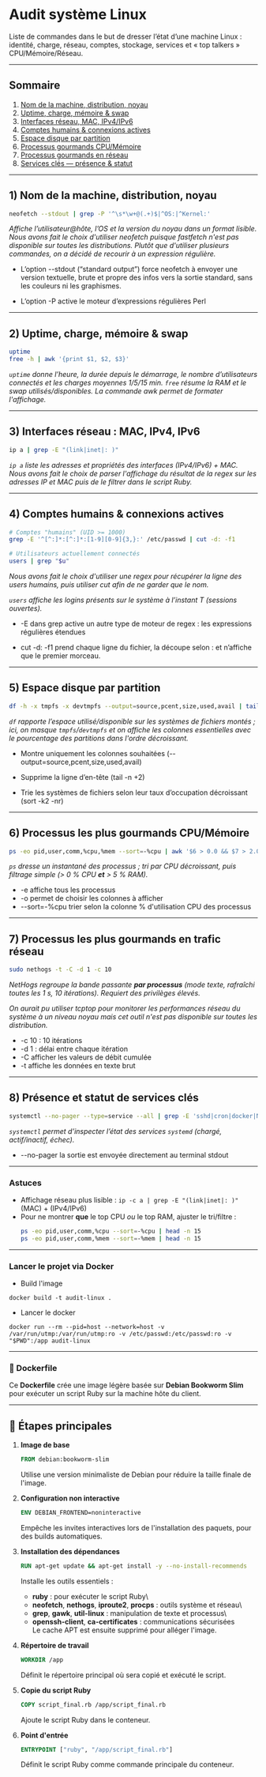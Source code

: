 # Audit système Linux

Liste de commandes dans le but de dresser l’état d’une machine Linux : identité, charge, réseau, comptes, stockage, services et « top talkers » CPU/Mémoire/Réseau. 

---

## Sommaire

1. [Nom de la machine, distribution, noyau](#sec-1-nom-de-la-machine-distribution-noyau)  
2. [Uptime, charge, mémoire & swap](#sec-2-uptime-charge-memoire-swap)  
3. [Interfaces réseau, MAC, IPv4/IPv6](#sec-3-interfaces-reseau-mac-ipv4-ipv6)  
4. [Comptes humains & connexions actives](#sec-4-comptes-humains-connexions-actives)  
5. [Espace disque par partition](#sec-5-espace-disque-par-partition)  
6. [Processus gourmands CPU/Mémoire](#sec-6-processus-gourmands-cpu-memoire)  
7. [Processus gourmands en réseau](#sec-7-processus-gourmands-en-reseau)  
8. [Services clés — présence & statut](#sec-8-services-cles-presence-statut)  

---

<a id="sec-1-nom-de-la-machine-distribution-noyau"></a>
## 1) Nom de la machine, distribution, noyau

```bash
neofetch --stdout | grep -P '^\s*\w+@(.+)$|^OS:|^Kernel:'
```

*Affiche l’utilisateur@hôte, l’OS et la version du noyau dans un format lisible. Nous avons fait le choix d'utiliser neofetch puisque fastfetch n'est pas disponible sur toutes les distributions. Plutôt que d'utiliser plusieurs commandes, on a décidé de recourir à un expression régulière.*

- L’option --stdout (“standard output”) force neofetch à envoyer une version textuelle, brute et propre des infos vers la sortie standard, sans les couleurs ni les graphismes.

- L’option -P active le moteur d’expressions régulières Perl

---

<a id="sec-2-uptime-charge-memoire-swap"></a>
## 2) Uptime, charge, mémoire & swap

```bash
uptime
free -h | awk '{print $1, $2, $3}'
```

*`uptime` donne l’heure, la durée depuis le démarrage, le nombre d’utilisateurs connectés et les charges moyennes 1/5/15 min. `free` résume la RAM et le swap utilisés/disponibles. La commande awk permet de formater l'affichage.*

---

<a id="sec-3-interfaces-reseau-mac-ipv4-ipv6"></a>
## 3) Interfaces réseau : MAC, IPv4, IPv6

```bash
ip a | grep -E "(link|inet|: )"
```

*`ip a` liste les adresses et propriétés des interfaces (IPv4/IPv6) + MAC.*  
*Nous avons fait le choix de parser l'affichage du résultat de la regex sur les adresses IP et MAC puis de le filtrer dans le script Ruby.*

---

<a id="sec-4-comptes-humains-connexions-actives"></a>
## 4) Comptes humains & connexions actives

```bash
# Comptes "humains" (UID >= 1000)
grep -E '^[^:]*:[^:]*:[1-9][0-9]{3,}:' /etc/passwd | cut -d: -f1

# Utilisateurs actuellement connectés
users | grep "$u"
```

*Nous avons fait le choix d'utiliser une regex pour récupérer la ligne des users humains, puis utiliser cut afin de ne garder que le nom.*

*`users` affiche les logins présents sur le système à l’instant T (sessions ouvertes).*

- -E dans grep active un autre type de moteur de regex : les expressions régulières étendues

- cut -d: -f1 prend chaque ligne du fichier, la découpe selon : et n’affiche que le premier morceau.

---

<a id="sec-5-espace-disque-par-partition"></a>
## 5) Espace disque par partition

```bash
df -h -x tmpfs -x devtmpfs --output=source,pcent,size,used,avail | tail -n +2 | sort -k2 -nr
```

*`df` rapporte l’espace utilisé/disponible sur les systèmes de fichiers montés ; ici, on masque `tmpfs`/`devtmpfs` et on affiche les colonnes essentielles avec le pourcentage des partitions dans l'ordre décroissant.*


- Montre uniquement les colonnes souhaitées (--output=source,pcent,size,used,avail)

- Supprime la ligne d’en-tête (tail -n +2)

- Trie les systèmes de fichiers selon leur taux d’occupation décroissant (sort -k2 -nr)

---

<a id="sec-6-processus-gourmands-cpu-memoire"></a>
## 6) Processus les plus gourmands CPU/Mémoire

```bash
ps -eo pid,user,comm,%cpu,%mem --sort=-%cpu | awk '$6 > 0.0 && $7 > 2.0'
```

*`ps` dresse un instantané des processus ; tri par CPU décroissant, puis filtrage simple (> 0 % CPU **et** > 5 % RAM).*

- -e affiche tous les processus
- -o permet de choisir les colonnes à afficher
- --sort=-%cpu trier selon la colonne % d'utilisation CPU des processus

---

<a id="sec-7-processus-gourmands-en-reseau"></a>
## 7) Processus les plus gourmands en trafic réseau

```bash
sudo nethogs -t -C -d 1 -c 10
```

*NetHogs regroupe la bande passante **par processus** (mode texte, rafraîchi toutes les 1 s, 10 itérations). Requiert des privilèges élevés.*

*On aurait pu utiliser tcptop pour monitorer les performances réseau du système à un niveau noyau mais cet outil n'est pas disponible sur toutes les distribution.*

- -c 10 : 10 itérations
- -d 1 : délai entre chaque itération
- -C afficher les valeurs de débit cumulée
- -t affiche les données en texte brut

---

<a id="sec-8-services-cles-presence-statut"></a>
## 8) Présence et statut de services clés

```bash
systemctl --no-pager --type=service --all | grep -E 'sshd|cron|docker|NetworkManager|systemd-networkd|rsyslog|systemd-journald|firewalld|ufw|nginx|apache2|httpd|mariadb|mysqld|postgresql'
```

*`systemctl` permet d’inspecter l’état des services `systemd` (chargé, actif/inactif, échec).*

- --no-pager la sortie est envoyée directement au terminal stdout

---

### Astuces

- Affichage réseau plus lisible : `ip -c a | grep -E "(link|inet|: )"` (MAC) + (IPv4/IPv6)  
- Pour ne montrer **que** le top CPU *ou* le top RAM, ajuster le tri/filtre :  
  ```bash
  ps -eo pid,user,comm,%cpu --sort=-%cpu | head -n 15
  ps -eo pid,user,comm,%mem --sort=-%mem | head -n 15
  ```

---

### Lancer le projet via Docker

- Build l'image

```
docker build -t audit-linux .
```

- Lancer le docker 

```
docker run --rm --pid=host --network=host -v /var/run/utmp:/var/run/utmp:ro -v /etc/passwd:/etc/passwd:ro -v "$PWD":/app audit-linux
```

---


### 🐳 Dockerfile 

Ce **Dockerfile** crée une image légère basée sur **Debian Bookworm
Slim** pour exécuter un script Ruby sur la machine hôte du client.

------------------------------------------------------------------------

## 🔧 Étapes principales

1.  **Image de base**

    ``` dockerfile
    FROM debian:bookworm-slim
    ```

    Utilise une version minimaliste de Debian pour réduire la taille
    finale de l'image.

2.  **Configuration non interactive**

    ``` dockerfile
    ENV DEBIAN_FRONTEND=noninteractive
    ```

    Empêche les invites interactives lors de l'installation des paquets, pour des builds automatiques.

3.  **Installation des dépendances**

    ``` dockerfile
    RUN apt-get update && apt-get install -y --no-install-recommends          ruby neofetch nethogs iproute2 procps gawk grep util-linux          openssh-client ca-certificates &&        rm -rf /var/lib/apt/lists/*
    ```

    Installe les outils essentiels :

    -   **ruby** : pour exécuter le script Ruby\
    -   **neofetch**, **nethogs**, **iproute2**, **procps** : outils
        système et réseau\
    -   **grep**, **gawk**, **util-linux** : manipulation de texte et
        processus\
    -   **openssh-client**, **ca-certificates** : communications
        sécurisées\
        Le cache APT est ensuite supprimé pour alléger l'image.

4.  **Répertoire de travail**

    ``` dockerfile
    WORKDIR /app
    ```

    Définit le répertoire principal où sera copié et exécuté le script.

5.  **Copie du script Ruby**

    ``` dockerfile
    COPY script_final.rb /app/script_final.rb
    ```

    Ajoute le script Ruby dans le conteneur.

6.  **Point d'entrée**

    ``` dockerfile
    ENTRYPOINT ["ruby", "/app/script_final.rb"]
    ```

    Définit le script Ruby comme commande principale du conteneur.
